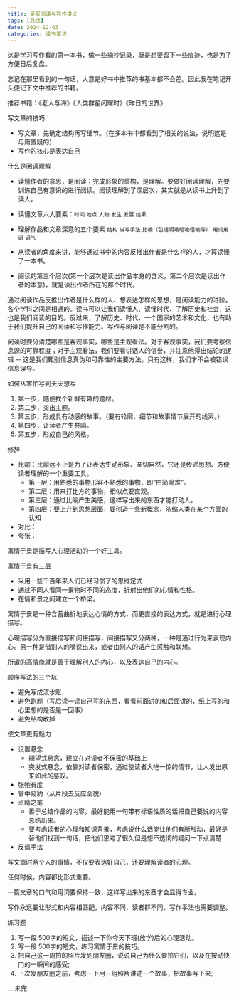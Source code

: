 ```yaml
---
title: 吴军阅读与写作讲义
tags: [总结]
date: 2024-12-03
categories: 读书笔记
---
```


这是学习写作看的第一本书，做一些摘抄记录，既是想要留下一些痕迹，也是为了方便日后复盘。

忘记在那里看到的一句话，大意是好书中推荐的书基本都不会差。因此我在笔记开头便记下文中推荐的书籍。

推荐书籍：《老人与海》《人类群星闪耀时》《昨日的世界》

写文章的技巧：

- 写文章，先确定结构再写细节。（在多本书中都看到了相关的说法，说明这是毋庸置疑的）
- 写作的核心是表达自己

什么是阅读理解

- 读懂作者的意思，是阅读；完成形象的重构，是理解。要做好阅读理解，先要训练自己有意识的进行阅读。阅读理解到了深层次，其实就是从读书上升到了读人。

- 读懂文章六大要素：`时间` `地点` `人物` `发生` `发展` `结果`

- 理解作品和文章深意的五个要素  `结构` `描写手法` `比喻（包括明喻暗喻借喻等）` `用词用语` `语气`

- 从读者的角度来讲，能够通过书中的内容反推出作者是什么样的人，才算读懂了一本书。

- 阅读的第三个层次(第一个层次是读出作品本身的含义，第二个层次是读出作者的本意)，就是读出作者所在的那个时代。

通过阅读作品反推出作者是什么样的人、想表达怎样的思想，是阅读能力的进阶。各个学科之间是相通的。读书可以让我们读懂人、读懂时代、了解历史和社会，这也是我们阅读的目的。反过来，了解历史、时代、一个国家的艺术和文化，也有助于我们提升自己的阅读和写作能力。写作与阅读是不能分割的。

阅读时要分清楚哪些是客观事实，哪些是主观看法。对于客观事实，我们要考察信息源的可靠程度；对于主观看法，我们要看讲话人的信誉，并注意他得出结论的逻辑 -- 这是我们甄别信息真伪和可靠性的主要方法。只有这样，我们才不会被错误信息误导。

如何从害怕写到天天想写

1. 第一步，随便找个新鲜有趣的题材。
1. 第二步，突出主题。
1. 第三步，形成具有动感的故事。（要有轮廓、细节和故事情节展开的线索。）
1. 第四步，让读者产生共鸣。
1. 第五步，形成自己的风格。

修辞

- 比喻：比喻远不止是为了让表达生动形象、亲切自然，它还是传递思想、方便读者理解的一个重要工具。
  - 第一层：用熟悉的事物形容不熟悉的事物，即“由简喻难”。
  - 第二层：用来打比方的事物，相似点要直观。
  - 第三层：通过比喻产生美感，这样写出来的东西才能打动人。
  - 第四层：要上升到思想层面，要创造一些新概念，浓缩人类在某个方面的认知
- 对比：
- 夸张：

寓情于景是描写人心理活动的一个好工具。

寓情于景有三层

- 采用一些千百年来人们已经习惯了的思维定式
- 通过不同人看同一景物时不同的态度，折射出他们的心情和性格。
- 在情和景之间建立一个桥梁。

寓情于景是一种含蓄曲折地表达心情的方式，而更直接的表达方式，就是进行心理描写。

心理描写分为直接描写和间接描写，间接描写又分两种，一种是通过行为来表现内心。另一种是借别人的嘴说出来，或者由别人的话产生感触和联想。

所谓的高情商就是善于理解别人的内心，以及表达自己的内心。

顺序写法的三个坑

- 避免写成流水账
- 避免跑题（写后读一读自己写的东西，看看前面讲的和后面讲的，纸上写的和心里想的是否是一回事）
- 避免结构散掉

使文章更有魅力

- 设置悬念
  - 期望式悬念，建立在对读者不保密的基础上
  - 突发式悬念，依靠对读者保密，通过使读者大吃一惊的情节，让人发出原来如此的感叹。
- 张弛有度
- 管中窥豹（从片段去反应全貌）
- 点睛之笔
  - 善于总结作品的内容，最好能用一句带有标语性质的话把自己要说的内容总结出来。
  - 要考虑读者的心理和知识背景，考虑说什么话能让他们有所触动，最好是替他们找到一句话，把他们思考了很久但是想不透彻的疑问一下点清楚
- 反讽手法

写文章时两个人的事情，不仅要表达好自己，还要理解读者的心理。

任何时候，内容都比形式重要。

一篇文章的口气和用词要保持一致，这样写出来的东西才会显得专业。

写作永远要让形式和内容相匹配，内容不同，读者群不同。写作手法也需要调整。

练习题

1. 写一段 500字的短文，描述一下你今天下班(放学)后的心理活动。
2. 写一段 500字的短文，练习寓情于景的技巧。
3. 把自己这一周拍的照片发到朋友圈，说说自己为什么要拍它们，以及在按动快门的一瞬间的感受;
4. 下次发朋友圈之前，考虑一下用一组照片讲述一个故事，把故事写下来;

... 未完
